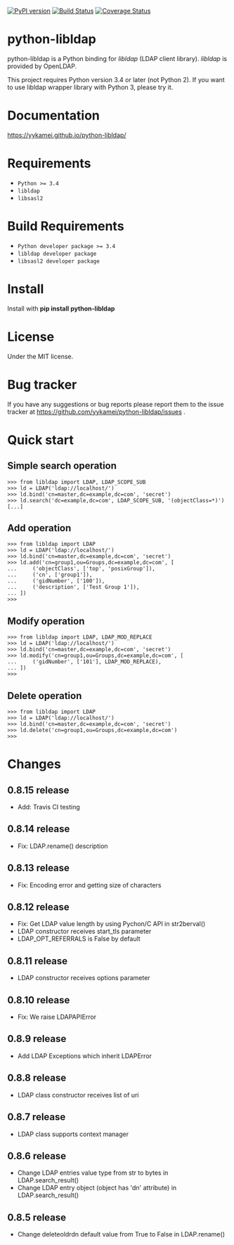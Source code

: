 [![PyPI version](https://badge.fury.io/py/python-libldap.svg)](https://badge.fury.io/py/python-libldap)
[![Build Status](https://travis-ci.org/yykamei/python-libldap.svg?branch=master)](https://travis-ci.org/yykamei/python-libldap)
[![Coverage Status](https://coveralls.io/repos/github/yykamei/python-libldap/badge.svg?branch=HEAD)](https://coveralls.io/github/yykamei/python-libldap?branch=HEAD)

python-libldap
==============

python-libldap is a Python binding for *libldap* (LDAP client library).
*libldap* is provided by OpenLDAP.

This project requires Python version 3.4 or later (not Python 2).
If you want to use libldap wrapper library with Python 3, please try it.

Documentation
=============

https://yykamei.github.io/python-libldap/

Requirements
============

* `Python >= 3.4`
* `libldap`
* `libsasl2`

Build Requirements
==================

* `Python developer package >= 3.4`
* `libldap developer package`
* `libsasl2 developer package`

Install
=======

Install with **pip install python-libldap**

License
=======

Under the MIT license.

Bug tracker
===========

If you have any suggestions or bug reports please report them to the issue tracker at https://github.com/yykamei/python-libldap/issues .

Quick start
===========

Simple search operation
-----------------------

    >>> from libldap import LDAP, LDAP_SCOPE_SUB
    >>> ld = LDAP('ldap://localhost/')
    >>> ld.bind('cn=master,dc=example,dc=com', 'secret')
    >>> ld.search('dc=example,dc=com', LDAP_SCOPE_SUB, '(objectClass=*)')
    [...]

Add operation
-------------

    >>> from libldap import LDAP
    >>> ld = LDAP('ldap://localhost/')
    >>> ld.bind('cn=master,dc=example,dc=com', 'secret')
    >>> ld.add('cn=group1,ou=Groups,dc=example,dc=com', [
    ...     ('objectClass', ['top', 'posixGroup']),
    ...     ('cn', ['group1']),
    ...     ('gidNumber', ['100']),
    ...     ('description', ['Test Group 1']),
    ... ])
    >>>

Modify operation
----------------

    >>> from libldap import LDAP, LDAP_MOD_REPLACE
    >>> ld = LDAP('ldap://localhost/')
    >>> ld.bind('cn=master,dc=example,dc=com', 'secret')
    >>> ld.modify('cn=group1,ou=Groups,dc=example,dc=com', [
    ...     ('gidNumber', ['101'], LDAP_MOD_REPLACE),
    ... ])
    >>>

Delete operation
----------------

    >>> from libldap import LDAP
    >>> ld = LDAP('ldap://localhost/')
    >>> ld.bind('cn=master,dc=example,dc=com', 'secret')
    >>> ld.delete('cn=group1,ou=Groups,dc=example,dc=com')
    >>>

Changes
=======

0.8.15 release
--------------

* Add: Travis CI testing

0.8.14 release
--------------

* Fix: LDAP.rename() description

0.8.13 release
--------------

* Fix: Encoding error and getting size of characters

0.8.12 release
--------------

* Fix: Get LDAP value length by using Pychon/C API in str2berval()
* LDAP constructor receives start_tls parameter
* LDAP_OPT_REFERRALS is False by default

0.8.11 release
--------------

* LDAP constructor receives options parameter

0.8.10 release
--------------

* Fix: We raise LDAPAPIError

0.8.9 release
-------------

* Add LDAP Exceptions which inherit LDAPError

0.8.8 release
-------------

* LDAP class constructor receives list of uri

0.8.7 release
-------------

* LDAP class supports context manager

0.8.6 release
-------------

* Change LDAP entries value type from str to bytes in LDAP.search_result()
* Change LDAP entry object (object has 'dn' attribute) in LDAP.search_result()

0.8.5 release
--------------

* Change deleteoldrdn default value from True to False in LDAP.rename()

